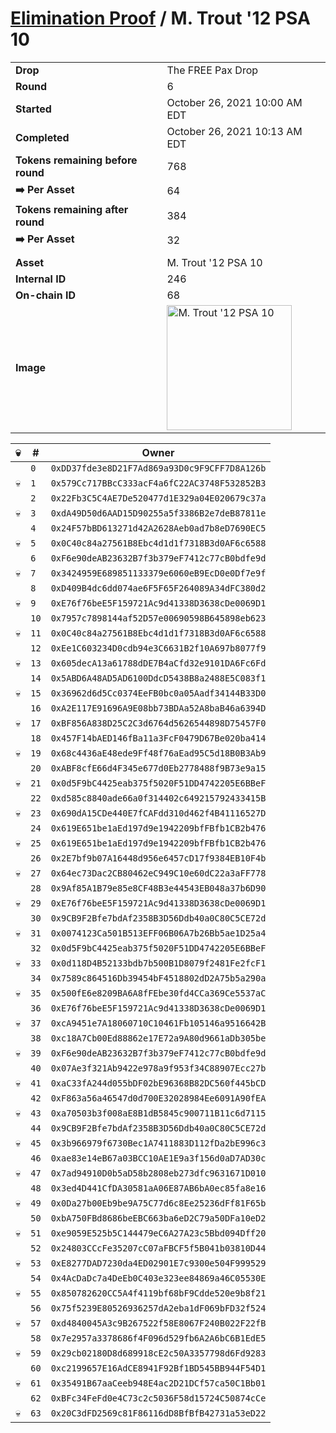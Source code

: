 # [Elimination Proof](./readme.md) / M. Trout &#039;12 PSA 10

|||
|---|---|
| **Drop** | The FREE Pax Drop |
| **Round** | 6 |
| **Started** | October 26, 2021 10:00 AM EDT |
| **Completed** | October 26, 2021 10:13 AM EDT |
| **Tokens remaining before round** | 768 |
| **➡️ Per Asset** | 64 |
| **Tokens remaining after round** | 384 |
| **➡️ Per Asset** | 32 |
| | |
| **Asset** | M. Trout &#039;12 PSA 10 |
| **Internal ID** | 246 |
| **On-chain ID** | 68 |
| **Image** | <img src="https://tcdn.blokpax.com/94aa4804-2e3b-4700-a0aa-ad617567a755/6c0baf8cc02e1e48ed28e2f3e6674ecb0f9d21346e11a73eeb5a4e61326db0f4.jpg" height="200" alt="M. Trout &#039;12 PSA 10" /> |


| 💀 | # | Owner |
| --- | --- | --- |
|  | `0` | `0xDD37fde3e8D21F7Ad869a93D0c9F9CFF7D8A126b` |
| 💀 | `1` | `0x579Cc717BBcC333acF4a6fC22AC3748F532852B3` |
|  | `2` | `0x22Fb3C5C4AE7De520477d1E329a04E020679c37a` |
| 💀 | `3` | `0xdA49D50d6AAD15D90255a5f3386B2e7deB87811e` |
|  | `4` | `0x24F57bBD613271d42A2628Aeb0ad7b8eD7690EC5` |
| 💀 | `5` | `0x0C40c84a27561B8Ebc4d1d1f7318B3d0AF6c6588` |
|  | `6` | `0xF6e90deAB23632B7f3b379eF7412c77cB0bdfe9d` |
| 💀 | `7` | `0x3424959E689851133379e6060eB9EcD0e0Df7e9f` |
|  | `8` | `0xD409B4dc6dd074ae6F5F65F264089A34dFC380d2` |
| 💀 | `9` | `0xE76f76beE5F159721Ac9d41338D3638cDe0069D1` |
|  | `10` | `0x7957c7898144af52D57e00690598B645898eb623` |
| 💀 | `11` | `0x0C40c84a27561B8Ebc4d1d1f7318B3d0AF6c6588` |
|  | `12` | `0xEe1C603234D0cdb94e3C6631B2f10A697b8077f9` |
| 💀 | `13` | `0x605decA13a61788dDE7B4aCfd32e9101DA6Fc6Fd` |
|  | `14` | `0x5ABD6A48AD5AD6100DdcD5438B8a2488E5C083f1` |
| 💀 | `15` | `0x36962d6d5Cc0374EeFB0bc0a05Aadf34144B33D0` |
|  | `16` | `0xA2E117E91696A9E08bb73BDAa52A8baB46a6394D` |
| 💀 | `17` | `0xBF856A838D25C2C3d6764d5626544898D75457F0` |
|  | `18` | `0x457F14bAED146fBa11a3FcF0479D67Be020ba414` |
| 💀 | `19` | `0x68c4436aE48ede9Ff48f76aEad95C5d18B0B3Ab9` |
|  | `20` | `0xABF8cfE66d4F345e677d0Eb2778488f9B73e9a15` |
| 💀 | `21` | `0x0d5F9bC4425eab375f5020F51DD4742205E6BBeF` |
|  | `22` | `0xd585c8840ade66a0f314402c649215792433415B` |
| 💀 | `23` | `0x690dA15CDe440E7fCAFdd310d462f4B41116527D` |
|  | `24` | `0x619E651be1aEd197d9e1942209bfFBfb1CB2b476` |
| 💀 | `25` | `0x619E651be1aEd197d9e1942209bfFBfb1CB2b476` |
|  | `26` | `0x2E7bf9b07A16448d956e6457cD17f9384EB10F4b` |
| 💀 | `27` | `0x64ec73Dac2CB80462eC949C10e60dC22a3aFF778` |
|  | `28` | `0x9Af85A1B79e85e8CF48B3e44543EB048a37b6D90` |
| 💀 | `29` | `0xE76f76beE5F159721Ac9d41338D3638cDe0069D1` |
|  | `30` | `0x9CB9F2Bfe7bdAf2358B3D56Ddb40a0C80C5CE72d` |
| 💀 | `31` | `0x0074123Ca501B513EFF06B06A7b26Bb5ae1D25a4` |
|  | `32` | `0x0d5F9bC4425eab375f5020F51DD4742205E6BBeF` |
| 💀 | `33` | `0x0d118D4B52133bdb7b500B1D8079f2481Fe2fcF1` |
|  | `34` | `0x7589c864516Db39454bF4518802dD2A75b5a290a` |
| 💀 | `35` | `0x500fE6e8209BA6A8fFEbe30fd4CCa369Ce5537aC` |
|  | `36` | `0xE76f76beE5F159721Ac9d41338D3638cDe0069D1` |
| 💀 | `37` | `0xcA9451e7A18060710C10461Fb105146a9516642B` |
|  | `38` | `0xc18A7Cb00Ed88862e17E72a9A80d9661aDb305be` |
| 💀 | `39` | `0xF6e90deAB23632B7f3b379eF7412c77cB0bdfe9d` |
|  | `40` | `0x07Ae3f321Ab9422e978a9f953f34C88907Ecc27b` |
| 💀 | `41` | `0xaC33fA244d055bDF02bE96368B82DC560f445bCD` |
|  | `42` | `0xF863a56a46547d0d700E32028984Ee6091A90fEA` |
| 💀 | `43` | `0xa70503b3f008aE8B1dB5845c900711B11c6d7115` |
|  | `44` | `0x9CB9F2Bfe7bdAf2358B3D56Ddb40a0C80C5CE72d` |
| 💀 | `45` | `0x3b966979f6730Bec1A7411883D112fDa2bE996c3` |
|  | `46` | `0xae83e14eB67a03BCC10AE1E9a3f156d0aD7AD30c` |
| 💀 | `47` | `0x7ad94910D0b5aD58b2808eb273dfc9631671D010` |
|  | `48` | `0x3ed4D441CfDA30581aA06E87AB6bA0ec85fa8e16` |
| 💀 | `49` | `0x0Da27b00Eb9be9A75C77d6c8Ee25236dFf81F65b` |
|  | `50` | `0xbA750FBd8686beEBC663ba6eD2C79a50DFa10eD2` |
| 💀 | `51` | `0xe9059E525b5C144479eC6A27A23c5Bbd094Dff20` |
|  | `52` | `0x24803CCcFe35207cC07aFBCF5f5B041b03810D44` |
| 💀 | `53` | `0xE8277DAD7230da4ED02901E7c9300e504F999529` |
|  | `54` | `0x4AcDaDc7a4DeEb0C403e323ee84869a46C05530E` |
| 💀 | `55` | `0x850782620CC5A4f4119bf68bF9Cdde520e9b8f21` |
|  | `56` | `0x75f5239E80526936257dA2eba1dF069bFD32f524` |
| 💀 | `57` | `0xd4840045A3c9B267522f58E8067F240B022F22fB` |
|  | `58` | `0x7e2957a3378686f4F096d529fb6A2A6bC6B1EdE5` |
| 💀 | `59` | `0x29cb02180D8d689918cE2c50A3357798d6Fd9283` |
|  | `60` | `0xc2199657E16AdCE8941F92Bf1BD545BB944F54D1` |
| 💀 | `61` | `0x35491B67aaCeeb948E4ac2D21DCf57ca50C1Bb01` |
|  | `62` | `0xBFc34FeFd0e4C73c2c5036F58d15724C50874cCe` |
| 💀 | `63` | `0x20C3dFD2569c81F86116dD8BfBfB42731a53eD22` |

